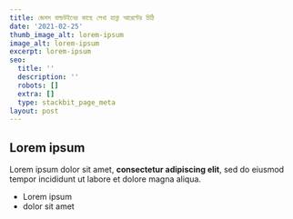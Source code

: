 ```yaml
---
title: জেমস বাল্ডউইনের কাছে লেখা হান্না আরেন্টের চিঠি
date: '2021-02-25'
thumb_image_alt: lorem-ipsum
image_alt: lorem-ipsum
excerpt: lorem-ipsum
seo:
  title: ''
  description: ''
  robots: []
  extra: []
  type: stackbit_page_meta
layout: post
---
```

## Lorem ipsum

Lorem ipsum dolor sit amet, **consectetur adipiscing elit**, sed do eiusmod tempor incididunt ut labore et dolore magna aliqua.

- Lorem ipsum
- dolor sit amet